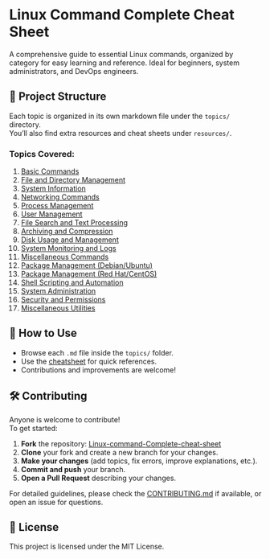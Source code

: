 # Linux Command Complete Cheat Sheet

A comprehensive guide to essential Linux commands, organized by category for easy learning and reference. Ideal for beginners, system administrators, and DevOps engineers.

## 📁 Project Structure

Each topic is organized in its own markdown file under the `topics/` directory.  
You’ll also find extra resources and cheat sheets under `resources/`.

### Topics Covered:
1. [Basic Commands](topics/basic_commands.md)  
2. [File and Directory Management](topics/file_directory_management.md)  
3. [System Information](topics/system_information.md)  
4. [Networking Commands](topics/networking_commands.md)  
5. [Process Management](topics/process_management.md)  
6. [User Management](topics/user_management.md)  
7. [File Search and Text Processing](topics/file_search_text_processing.md)  
8. [Archiving and Compression](topics/archiving_compression.md)  
9. [Disk Usage and Management](topics/disk_usage_management.md)  
10. [System Monitoring and Logs](topics/system_monitoring_logs.md)  
11. [Miscellaneous Commands](topics/miscellaneous_commands.md)  
12. [Package Management (Debian/Ubuntu)](topics/package_management_debian_ubuntu.md)  
13. [Package Management (Red Hat/CentOS)](topics/package_management_redhat_centos.md)  
14. [Shell Scripting and Automation](topics/shell_scripting_automation.md)  
15. [System Administration](topics/system_administration.md)  
16. [Security and Permissions](topics/security_permissions.md)  
17. [Miscellaneous Utilities](topics/miscellaneous_utilities.md)  

## 📌 How to Use

- Browse each `.md` file inside the `topics/` folder.
- Use the [cheatsheet](resources/cheatsheets/linux_commands_cheatsheet.pdf) for quick references.
- Contributions and improvements are welcome!

## 🛠️ Contributing

Anyone is welcome to contribute!  
To get started:
1. **Fork** the repository: [Linux-command-Complete-cheat-sheet](https://github.com/boniyeamincse/Linux-command-Complete-cheat-sheet.git)
2. **Clone** your fork and create a new branch for your changes.
3. **Make your changes** (add topics, fix errors, improve explanations, etc.).
4. **Commit and push** your branch.
5. **Open a Pull Request** describing your changes.

For detailed guidelines, please check the [CONTRIBUTING.md](CONTRIBUTING.md) if available, or open an issue for questions.

## 📄 License

This project is licensed under the MIT License.
